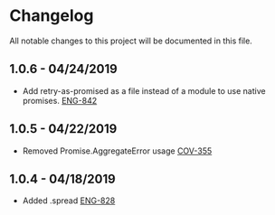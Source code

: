 # Changelog

All notable changes to this project will be documented in this file.

## 1.0.6 - 04/24/2019

-   Add retry-as-promised as a file instead of a module to use native promises. [ENG-842](https://abedev.atlassian.net/browse/ENG-842)

## 1.0.5 - 04/22/2019

-   Removed Promise.AggregateError usage [COV-355](https://abedev.atlassian.net/browse/COV-355)

## 1.0.4 - 04/18/2019

-   Added .spread [ENG-828](https://abedev.atlassian.net/browse/ENG-828)
